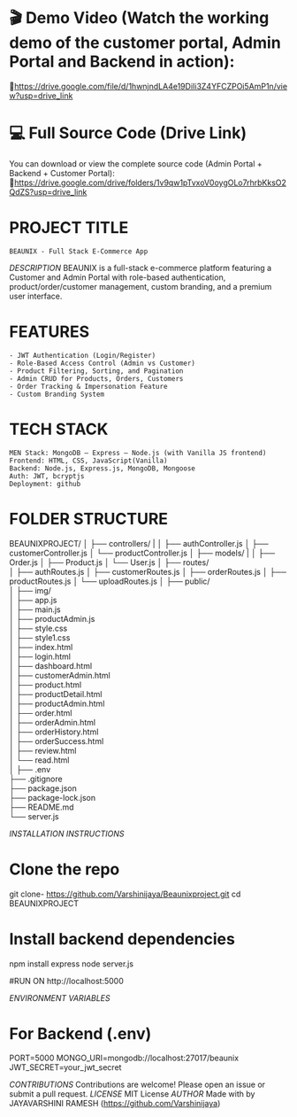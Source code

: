 
# 🎬 Demo Video (Watch the working demo of the customer portal, Admin Portal and Backend in action):
🔗https://drive.google.com/file/d/1hwnjndLA4e19DiIi3Z4YFCZPOi5AmP1n/view?usp=drive_link

# 💻 Full Source Code (Drive Link)
   You can download or view the complete source code (Admin Portal + Backend + Customer Portal):
🔗https://drive.google.com/drive/folders/1v9qw1pTvxoV0oygOLo7rhrbKksO2QdZS?usp=drive_link


# PROJECT TITLE
    BEAUNIX - Full Stack E-Commerce App
    
*DESCRIPTION*
    BEAUNIX is a full-stack e-commerce platform featuring a Customer and Admin Portal with role-based authentication, product/order/customer management, custom branding, and a premium user interface.

# FEATURES
    - JWT Authentication (Login/Register)
    - Role-Based Access Control (Admin vs Customer)
    - Product Filtering, Sorting, and Pagination
    - Admin CRUD for Products, Orders, Customers
    - Order Tracking & Impersonation Feature
    - Custom Branding System
# TECH STACK
    MEN Stack: MongoDB – Express – Node.js (with Vanilla JS frontend)
    Frontend: HTML, CSS, JavaScript(Vanilla)  
    Backend: Node.js, Express.js, MongoDB, Mongoose  
    Auth: JWT, bcryptjs  
    Deployment: github

    
# FOLDER STRUCTURE
BEAUNIXPROJECT/
│
├── controllers/ 
|
│   ├── authController.js
│   ├── customerController.js
│   └── productController.js
│
├── models/
|
│   ├── Order.js
│   ├── Product.js
│   └── User.js
│
├── routes/                      
│   ├── authRoutes.js
│   ├── customerRoutes.js
│   ├── orderRoutes.js
│   ├── productRoutes.js
│   └── uploadRoutes.js
│
├── public/                      
│   ├── img/                     
│   ├── app.js                   
│   ├── main.js                  
│   ├── productAdmin.js          
│   ├── style.css                
│   ├── style1.css               
│   ├── index.html               
│   ├── login.html               
│   ├── dashboard.html           
│   ├── customerAdmin.html       
│   ├── product.html             
│   ├── productDetail.html       
│   ├── productAdmin.html        
│   ├── order.html               
│   ├── orderAdmin.html          
│   ├── orderHistory.html        
│   ├── orderSuccess.html        
│   ├── review.html              
│   └── read.html                
│
├── .env                         
├── .gitignore                   
├── package.json                 
├── package-lock.json            
├── README.md                    
└── server.js                    




*INSTALLATION INSTRUCTIONS*
  # Clone the repo
  git clone- https://github.com/Varshinijaya/Beaunixproject.git
  cd BEAUNIXPROJECT

  # Install backend dependencies
  npm install express
  node server.js
  
  #RUN ON 
  http://localhost:5000
    

*ENVIRONMENT VARIABLES*
  # For Backend (.env)
  PORT=5000
  MONGO_URI=mongodb://localhost:27017/beaunix
  JWT_SECRET=your_jwt_secret
  

*CONTRIBUTIONS*
  Contributions are welcome! Please open an issue or submit a pull request.
*LICENSE*
  MIT License
*AUTHOR*
  Made with by JAYAVARSHINI RAMESH (https://github.com/Varshinijaya)
